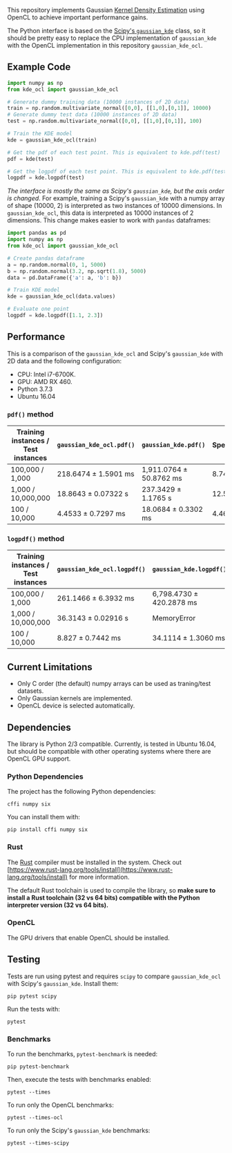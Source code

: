 This repository implements Gaussian [Kernel Density Estimation](https://en.wikipedia.org/wiki/Kernel_density_estimation) using 
OpenCL to achieve important performance gains.


The Python interface is based on the [Scipy's `gaussian_kde`](https://docs.scipy.org/doc/scipy/reference/generated/scipy.stats.gaussian_kde.html) class, 
so it should be pretty easy to replace the CPU implementation of `gaussian_kde` with the
OpenCL implementation in this repository `gaussian_kde_ocl`.


## Example Code


```python
import numpy as np
from kde_ocl import gaussian_kde_ocl

# Generate dummy training data (10000 instances of 2D data)
train = np.random.multivariate_normal([0,0], [[1,0],[0,1]], 10000)
# Generate dummy test data (10000 instances of 2D data)
test = np.random.multivariate_normal([0,0], [[1,0],[0,1]], 100)

# Train the KDE model
kde = gaussian_kde_ocl(train)

# Get the pdf of each test point. This is equivalent to kde.pdf(test)
pdf = kde(test)

# Get the logpdf of each test point. This is equivalent to kde.pdf(test)
logpdf = kde.logpdf(test)
```

*The interface is mostly the same as Scipy's `gaussian_kde`, but the axis order is changed*. For example, training a 
Scipy's `gaussian_kde` with a numpy array of shape (10000, 2) is interpreted as two instances of 10000 dimensions. In
`gaussian_kde_ocl`, this data is interpreted as 10000 instances of 2 dimensions. This change makes easier to work with
`pandas` dataframes:

```python
import pandas as pd
import numpy as np
from kde_ocl import gaussian_kde_ocl

# Create pandas dataframe 
a = np.random.normal(0, 1, 5000)
b = np.random.normal(3.2, np.sqrt(1.8), 5000)
data = pd.DataFrame({'a': a, 'b': b})

# Train KDE model
kde = gaussian_kde_ocl(data.values)

# Evaluate one point
logpdf = kde.logpdf([1.1, 2.3])
```

## Performance

This is a comparison of the `gaussian_kde_ocl` and Scipy's `gaussian_kde` with 2D data and the following configuration:

- CPU: Intel i7-6700K.
- GPU: AMD RX 460.
- Python 3.7.3
- Ubuntu 16.04


### ``pdf()`` method

Training instances / Test instances | `gaussian_kde_ocl.pdf()`    | `gaussian_kde.pdf()`            | Speedup |
------------------------------------|-----------------------------| --------------------------------|-----------------|
100,000 / 1,000                     | 218.6474 &plusmn; 1.5901 ms | 1,911.0764 &plusmn; 50.8762 ms  | 8.74x   |
1,000 / 10,000,000                  | 18.8643 &plusmn; 0.07322 s  | 237.3429 &plusmn; 1.1765 s      | 12.58x  |
100 / 10,000                        | 4.4533 &plusmn; 0.7297 ms   | 18.0684 &plusmn; 0.3302 ms      | 4.46x   |

### ``logpdf()`` method


Training instances / Test instances | `gaussian_kde_ocl.logpdf()` | `gaussian_kde.logpdf()`         | Speedup |
------------------------------------|-----------------------------|---------------------------------|---------|
100,000 / 1,000                     | 261.1466 &plusmn; 6.3932 ms | 6,798.4730 &plusmn; 420.2878 ms | 26.03x  |
1,000 / 10,000,000                  | 36.3143 &plusmn; 0.02916 s  | MemoryError                     | NA      |
100 / 10,000                        | 8.827 &plusmn; 0.7442 ms    | 34.1114 &plusmn; 1.3060 ms      | 3.86x   |


## Current Limitations

- Only C order (the default) numpy arrays can be used as traning/test datasets.
- Only Gaussian kernels are implemented.
- OpenCL device is selected automatically.

## Dependencies

The library is Python 2/3 compatible. Currently, is tested in Ubuntu 16.04, but should be compatible with other operating systems where
there are OpenCL GPU support.

### Python Dependencies

The project has the following Python dependencies:

``
cffi
numpy
six
``

You can install them with:

``
pip install cffi numpy six
``

### Rust

The [Rust](https://www.rust-lang.org/) compiler must be installed in the system. Check out [https://www.rust-lang.org/tools/install](https://www.rust-lang.org/tools/install) for more information.

The default Rust toolchain is used to compile the library, so **make sure to install a Rust toolchain (32 vs 64 bits) compatible with the Python interpreter version (32 vs 64 bits).**

### OpenCL

The GPU drivers that enable OpenCL should be installed.


## Testing

Tests are run using pytest and requires `scipy` to compare `gaussian_kde_ocl` with Scipy's `gaussian_kde`. Install them:

``
pip pytest scipy
``

Run the tests with:

``
pytest
``

### Benchmarks

To run the benchmarks, `pytest-benchmark` is needed:

``
pip pytest-benchmark
``

Then, execute the tests with benchmarks enabled:

``
pytest --times
``

To run only the OpenCL benchmarks:

``
pytest --times-ocl
``

To run only the Scipy's `gaussian_kde` benchmarks:


``
pytest --times-scipy
``
